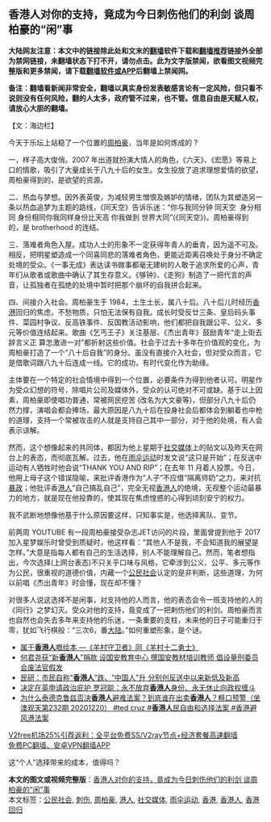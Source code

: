  <h2>香港人对你的支持，竟成为今日刺伤他们的利剑 谈周柏豪的“闲”事</h2> <p class="notice"><b>大陆网友注意：本文中的链接除此处和文末的<a href="https://github.com/bannedbook/fanqiang" >翻墙</a>软件下载和<a href="https://github.com/killgcd/justmysocks/blob/master/README.md">翻墙推荐</a>链接外全部为禁网链接，未翻墙状态下打不开，请勿点击。此为文字版禁闻，欲看图文视频完整版和更多禁闻，请下载<a href="https://github.com/bannedbook/fanqiang">翻墙软件或APP</a>后翻墙上禁闻网。</p><p>备注：翻墙看新闻非常安全，翻墙以真实身份发表敏感言论有一定风险，但只看不说则没有任何风险，翻的人太多，政府管不过来，也不管。信息自由是天赋人权，请放心大胆的翻墙。</b></p>  <div class="entry">  <p>【文：海边栏】</p> <p>今天于乐坛上站稳了一个位置的<a href="https://www.bannedbook.org/bnews/tag/%E5%91%A8%E6%9F%8F%E8%B1%AA/" class="st_tag internal_tag" rel="tag" title="标签 周柏豪 下的日志">周柏豪</a>，当年是如何炼成的 ?</p> <p>一，样子高大俊俏。2007 年出道就扮演大情人的角色，《六天》、《宏愿》等易上口的情歌，吸引了大量成长于八九十后的女生。女生投放了追求理想爱情的欲望，周柏豪得到的，是欲望的资源。</p>  <p>二、热血与梦想。因外表英俊，为减轻男生憎恨及嫉妒的情绪，团队为其塑造另一条以热血追梦为主题的路线，《同天空》告诉乐迷：“你与我同分钟 同天空  身分相同 身份相同你我同样身份比天高 你我做到 世界大同”(《同天空》)。周柏豪得到的，是 brotherhood 的连结。</p> <p>三、落难者角色入屋。成功人士的形象不一定获得年青人的垂青，因为遥不可及。相反，把明星塑造成一个同喜同悲的落难者角色，更能近距离召唤处于身分不确定处境的受众。《一事无成》表达读书做事都毫无建树的人敢于追求所爱的心声，青年们从歌者或歌曲中确认了其生存意义。《够钟》、《走狗》制造了一把代言的声音，让孤独者在孤绝的处境中暂时把那个崩坏的自我拼合起来。</p> <p>四、间接介入社会。周柏豪生于 1984，土生土长，属八十后。八十后儿时经历<a href="https://www.bannedbook.org/bnews/tag/%e9%a6%99%e6%b8%af/" class="st_tag internal_tag" rel="tag" title="标签 香港 下的日志">香港</a>回归的焦虑，不愁物质，只怕无法保有自我。成长时受反廿三条、皇后码头事件、菜园村争议、反高铁事件、反国教活动影响，他们都把自我跟公平、公义、多元等价值连结起来。歌曲《乞丐王子》关注基层、《杰出青年》鼓励青年“走上街去 辞言义正 算怎激进一对”都折射这些价值。社会于过去十多年在价值观的变化，为周柏豪打造了一个“八十后自我”的身分。虽没有直接介入社会，但对受众而言，它是借歌词跟八九十后连成一线。它的成功，有时代变化作为助缘。</p>  <p>主体要在一个特定的社会情境中得到一个位置，必要条件为得到他者认可。明星作为受众幻想的符号，除唱片公司及媒体外，受众的认可绝对不可或缺。基于以上因素，周柏豪即使唱功普通，常被网民挖苦 (改名为大文豪等)，但部分八九十后仍然力撑，演唱会都会捧场，最大原因是八九十后在投身社会后都体会到躺着也中枪的道理，支持一个常被攻击的人就是支持自己其中一部分，对于他的处境，有人会表示谅解。</p> <p>然而，这个想像起来的共同体，都因为他上星期于<a href="https://www.bannedbook.org/bnews/tag/%e7%a4%be%e4%ba%a4%e5%aa%92%e4%bd%93/" class="st_tag internal_tag" rel="tag" title="标签 社交媒体 下的日志">社交媒体</a>上的贴文以及昨天在网台上的表态，而彻底瓦解。过去，他在<a href="https://www.bannedbook.org/bnews/tag/%e9%9b%a8%e4%bc%9e%e8%bf%90%e5%8a%a8/" class="st_tag internal_tag" rel="tag" title="标签 雨伞运动 下的日志">雨伞运动</a>时发文说“这只是开始”；在反送中运动有人牺牲时他会说“THANK YOU AND RIP”；在去年 11 月着人投票。今日，他用上母子这个错误隐喻，来批评香港作为“人子”不应借“隔离师奶”之力，来对抗<span class='wp_keywordlink'><a href="https://www.bannedbook.org/forum11/topic276.html" title="禁片：评中国共产党的暴政" target="_blank">暴政</a></span>；他批评香<a href="https://www.bannedbook.org/bnews/tag/%e6%b8%af%e4%ba%ba/" class="st_tag internal_tag" rel="tag" title="标签 港人 下的日志">港人</a>“自己搞乱自己”，完全无视<a href="https://www.bannedbook.org/bnews/tag/%E9%A6%99%E6%B8%AF%E4%BA%BA/" class="st_tag internal_tag" rel="tag" title="标签 香港人 下的日志">香港人</a>的绝境，无视整个运动最暴力的地方，就是现在他投靠的，使其现在焦虑惶惑的心得到顷刻安宁的权力。</p> <p>我不武断地想像他基于什么原因要这样，只知事实是，他选择离队、变节。</p>  <p>前两周 YOUTUBE 有一段周柏豪接受杂志JET访问的片段，里面曾提到他于 2017 加入星梦娱乐时曾受到质疑时，他这样看：“其他人不是我，不会知道我的展望是怎样。”大意是指每人都有自己的生活选择，别人不能理解自己。然而，笔者想指出，今次选择(上网台表态)不只关乎口味与风格，它牵涉到公义、公平、多元等作为公民，很重视的道德价值，内藏一个<a href="https://www.bannedbook.org/bnews/tag/%e5%85%ac%e6%b0%91%e7%a4%be%e4%bc%9a/" class="st_tag internal_tag" rel="tag" title="标签 公民社会 下的日志">公民社会</a>认定的是非判断，这些道理，为何以前唱《杰出青年》时会懂，现在却不懂？</p> <p>对很多人说这选择不是闲事，对支持他的人而言，他的表态会令一班支持他的人的《同行》之梦幻灭。受众对他的支持，竟变成了一把剌伤他们的利剑。周柏豪而言也自然也会失去多年来支持他的乐迷，一条重要的支柱，未来他的日子可能重归于零，犹如飞行棋般：“三次6，番<span class='wp_keywordlink_affiliate'><a href="https://www.bannedbook.org/" title="大陆" target="_blank">大陆</a></span>。”如何重塑形象，是个谜。</p> <ul class='op-related-articles' title='相关阅读'> <li><a href='https://www.bannedbook.org/bnews/comments/20201224/1454097.html' target='_blank'>属于<b>香港人</b>嘅绘本 —《羊村守卫者》同《羊村十二勇士》</a></li> <li><a href='https://www.bannedbook.org/bnews/comments/20201224/1453754.html' target='_blank'>何君尧获“新<b>香港人</b>”捐款 设国安教育中心 撰国安教材培训教师 倡设量刑委员会废法官假发</a></li> <li><a href='https://www.bannedbook.org/bnews/comments/20201222/1452966.html' target='_blank'>民研：市民自称“<b>香港人</b>”跌、“中国人”升 分别创反送中以来新低及新高</a></li> <li><a href='https://www.bannedbook.org/bnews/comments/20201222/1452430.html' target='_blank'>决定在英申请政治庇护 罗冠聪：永不放弃<b>香港人</b>身份、永无休止向政权缠斗</a></li> <li><a href='https://www.bannedbook.org/bnews/bannedvideo/20201220/1451722.html' target='_blank'>为什么泰德克鲁兹否决<b>香港人</b>避难法案？到底谁在出卖<b>香港人</b>？粗口预警（坐澳观天第232期 20201220） #ted cruz #<b>香港人</b>民自由和选择法案 #香港避风港法案</a></li> </ul> <p class="texttj"> <a href="https://github.com/bannedbook/fanqiang/wiki/V2ray%E6%9C%BA%E5%9C%BA" target="_blank">V2free机场25%引荐返利：全平台免费SS/V2ray节点+经济套餐高速翻墙</a><br/> <a href="https://github.com/bannedbook/fanqiang/wiki/%E7%A6%81%E9%97%BB%E7%BD%91%E5%AE%89%E5%8D%93%E7%BF%BB%E5%A2%99%E6%96%B0%E9%97%BBAPP" target="_blank">免费PC翻墙、安卓VPN翻墙APP</a></p><p>这“个人”选择带来的成本，值得吗？</p> <a name='sharetosocial'></a>       <div><b>本文的图文或视频完整版</b>：<a href='https://www.bannedbook.org/bnews/comments/20201225/1454373.html'>香港人对你的支持，竟成为今日刺伤他们的利剑 谈周柏豪的“闲”事</a></div>  </div><!--END ENTRY--> <div class="postfooter"> <div>本文标签：<a href="https://www.bannedbook.org/bnews/tag/%e5%85%ac%e6%b0%91%e7%a4%be%e4%bc%9a/" rel="tag">公民社会</a>, <a href="https://www.bannedbook.org/bnews/tag/%E5%88%BA%E4%BC%A4/" rel="tag">刺伤</a>, <a href="https://www.bannedbook.org/bnews/tag/%E5%91%A8%E6%9F%8F%E8%B1%AA/" rel="tag">周柏豪</a>, <a href="https://www.bannedbook.org/bnews/tag/%e6%b8%af%e4%ba%ba/" rel="tag">港人</a>, <a href="https://www.bannedbook.org/bnews/tag/%e7%a4%be%e4%ba%a4%e5%aa%92%e4%bd%93/" rel="tag">社交媒体</a>, <a href="https://www.bannedbook.org/bnews/tag/%e9%9b%a8%e4%bc%9e%e8%bf%90%e5%8a%a8/" rel="tag">雨伞运动</a>, <a href="https://www.bannedbook.org/bnews/tag/%e9%a6%99%e6%b8%af/" rel="tag">香港</a>, <a href="https://www.bannedbook.org/bnews/tag/%E9%A6%99%E6%B8%AF%E4%BA%BA/" rel="tag">香港人</a>, <a href="https://www.bannedbook.org/bnews/tag/%e9%a6%99%e6%b8%af%e5%9b%9e%e5%bd%92/" rel="tag">香港回归</a></div>  </div><!--END POSTFOOTER--> 